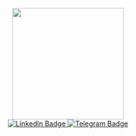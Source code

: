 <div id="header" align="center">
  <img src="https://media.giphy.com/media/xT9IgG50Fb7Mi0prBC/giphy.gif" width="228"/>
</div>
<div id="badges" align="center">
  <a href="https://www.linkedin.com/in/rinat-muzhaurov-14b249240/">
    <img src="https://img.shields.io/badge/LinkedIn-blue?style=for-the-badge&logo=linkedin&logoColor=white" alt="LinkedIn Badge"/>
  </a>
  <a href="https://t.me/luftwafli">
    <img src="https://img.shields.io/badge/Telegram-blue?style=for-the-badge&logo=telegram&logoColor=white" alt="Telegram Badge"/>
  </a>
</div>
<div align="center">
<img src="https://komarev.com/ghpvc/?username=rinatmujaurov&style=flat-square&color=blue" alt=""/>
</div>
